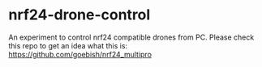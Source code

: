 # nrf24-drone-control
An experiment to control nrf24 compatible drones from PC. Please check this repo to get an idea what this is: https://github.com/goebish/nrf24_multipro
